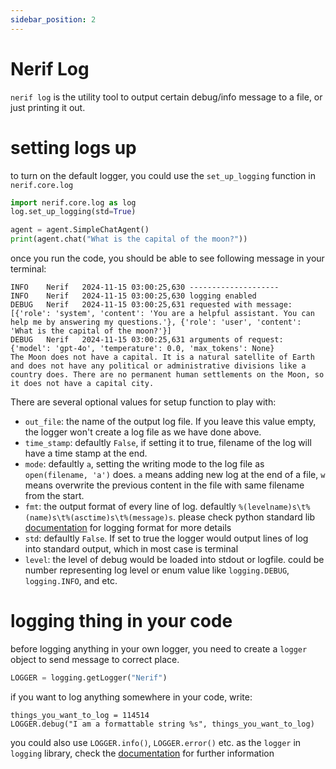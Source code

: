 ```yaml
---
sidebar_position: 2
---
```


# Nerif Log

`nerif log` is the utility tool to output certain debug/info message to a file, or just printing it out.

# setting logs up

to turn on the default logger, you could use the `set_up_logging` function in `nerif.core.log`

```python
import nerif.core.log as log
log.set_up_logging(std=True)

agent = agent.SimpleChatAgent()
print(agent.chat("What is the capital of the moon?"))
```

once you run the code, you should be able to see following message in your terminal:

```
INFO    Nerif   2024-11-15 03:00:25,630 --------------------
INFO    Nerif   2024-11-15 03:00:25,630 logging enabled
DEBUG   Nerif   2024-11-15 03:00:25,631 requested with message: [{'role': 'system', 'content': 'You are a helpful assistant. You can help me by answering my questions.'}, {'role': 'user', 'content': 'What is the capital of the moon?'}]
DEBUG   Nerif   2024-11-15 03:00:25,631 arguments of request: {'model': 'gpt-4o', 'temperature': 0.0, 'max_tokens': None}
The Moon does not have a capital. It is a natural satellite of Earth and does not have any political or administrative divisions like a country does. There are no permanent human settlements on the Moon, so it does not have a capital city.
```

There are several optional values for setup function to play with:
 - `out_file`: the name of the output log file. If you leave this value empty, the logger won't create a log file as we have done above.
 - `time_stamp`: defaultly `False`, if setting it to true, filename of the log will have a time stamp at the end.
 - `mode`: defaultly `a`, setting the writing mode to the log file as `open(filename, 'a')` does. `a` means adding new log at the end of a file, `w` means overwrite the previous content in the file with same filename from the start.
 - `fmt`: the output format of every line of log. defaultly `%(levelname)s\t%(name)s\t%(asctime)s\t%(message)s`. please check python standard lib [documentation](https://docs.python.org/3/library/logging.html#logrecord-attributes) for logging format for more details
 - `std`: defaultly `False`. If set to true the logger would output lines of log into standard output, which in most case is terminal
 - `level`: the level of debug would be loaded into stdout or logfile. could be number representing log level or enum value like `logging.DEBUG`,  `logging.INFO`, and etc.

# logging thing in your code

before logging anything in your own logger, you need to create a `logger` object to send message to correct place.

```python
LOGGER = logging.getLogger("Nerif")
```

if you want to log anything somewhere in your code, write:

```
things_you_want_to_log = 114514
LOGGER.debug("I am a formattable string %s", things_you_want_to_log)
```

you could also use `LOGGER.info()`, `LOGGER.error()` etc. as the `logger` in `logging` library, check the [documentation](https://docs.python.org/3/library/logging.html#logging.Logger.debug) for further information